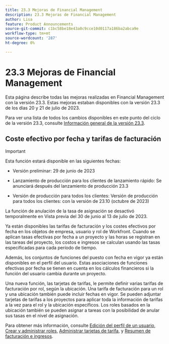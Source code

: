 ```yaml
---
title: 23.3 Mejoras de Financial Management
description: 23.3 Mejoras de Financial Management
author: Lisa
feature: Product Announcements
source-git-commit: c1bc58be18e43a0c9cce10d0117a186ba2abca9e
workflow-type: tm+mt
source-wordcount: '287'
ht-degree: 0%

---
```


# 23.3 Mejoras de Financial Management

Esta página describe todas las mejoras realizadas en Financial Management con la versión 23.3. Estas mejoras estaban disponibles con la versión 23.3 de los días 20 y 21 de julio de 2023.

Para ver una lista de todos los cambios disponibles en este punto del ciclo de la versión 23.3, consulte [Información general de la versión 23.3](/help/quicksilver/product-announcements/product-releases/23.3-release-activity/23-3-release-overview.md).

## Coste efectivo por fecha y tarifas de facturación


>[!IMPORTANT]
>
>Esta función estará disponible en las siguientes fechas:
>
>* Versión preliminar: 29 de junio de 2023
>
>* Lanzamiento de producción para los clientes de lanzamiento rápido: Se anunciará después del lanzamiento de producción 23.3
>
>* Versión de producción para todos los clientes: Versión de producción para todos los clientes: con la versión de 23.10 (octubre de 2023)
>
>La función de anulación de la tasa de asignación se desactivó temporalmente en Vista previa del 30 de junio al 13 de julio de 2023.


Ya están disponibles las tarifas de facturación y los costes efectivos por fecha en los objetos de empresa, usuario y rol de Workfront. Cuando se aplican tasas efectivas por fecha a un proyecto y las horas se registran en las tareas del proyecto, los costos e ingresos se calculan usando las tasas especificadas para cada período de tiempo.

Además, los conjuntos de funciones del puesto con fecha en vigor ya están disponibles en el perfil del usuario. Estas asociaciones de funciones efectivas por fecha se tienen en cuenta en los cálculos financieros si la función del usuario cambia durante un proyecto.

Una nueva función, las tarjetas de tarifas, le permite definir varias tarifas de facturación por rol, según la ubicación. Una tarifa de facturación para un rol y una ubicación también puede incluir fechas en vigor. Se pueden adjuntar tarjetas de tarifas a los proyectos para aplicar toda la información de tarifas a la vez para el rol y la ubicación específicos. Los roles basados en la ubicación también se pueden asignar a tareas con la posibilidad de anular sus tasas en el nivel de asignación.

Para obtener más información, consulte [Edición del perfil de un usuario](/help/quicksilver/administration-and-setup/add-users/create-and-manage-users/edit-a-users-profile.md), [Crear y administrar roles](/help/quicksilver/administration-and-setup/set-up-workfront/organizational-setup/create-manage-job-roles.md), [Administrar tarjetas de tarifa](/help/quicksilver/administration-and-setup/set-up-workfront/configure-system-defaults/manage-rate-cards.md), y [Resumen de facturación e ingresos](/help/quicksilver/manage-work/projects/project-finances/billing-and-revenue-overview.md).
